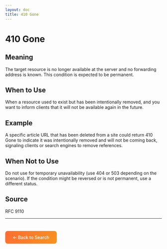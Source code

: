 ```yaml
---
layout: doc
title: 410 Gone
---
```


# 410 Gone

## Meaning

The target resource is no longer available at the server and no forwarding address is known. This condition is expected to be permanent.

## When to Use

When a resource used to exist but has been intentionally removed, and you want to inform clients that it will not be available again in the future.

## Example

A specific article URL that has been deleted from a site could return 410 Gone to indicate it was intentionally removed and will not be coming back, signaling clients or search engines to remove references.

## When Not to Use

Do not use for temporary unavailability (use 404 or 503 depending on the scenario). If the condition might be reversed or is not permanent, use a different status.

## Source

RFC 9110

---

<div style="margin-top: 40px;">
  <a href="/" style="display: inline-block; padding: 12px 24px; background: linear-gradient(135deg, #ff6b35, #f7931e); color: white; text-decoration: none; border-radius: 8px; font-weight: 500;">← Back to Search</a>
</div>
